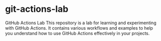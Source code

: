 # git-actions-lab
GitHub Actions Lab
This repository is a lab for learning and experimenting with GitHub Actions.
It contains various workflows and examples to help you understand how to use GitHub Actions effectively in your projects.
